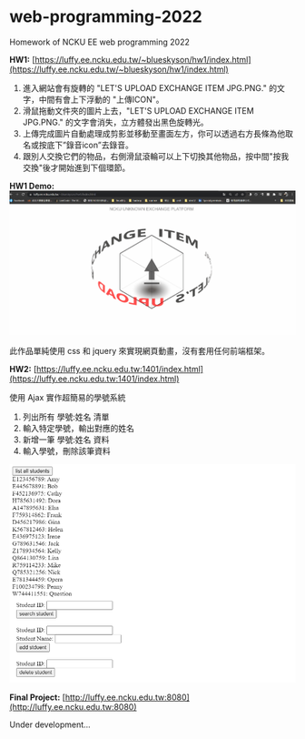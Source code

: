 # web-programming-2022
Homework of NCKU EE web programming 2022

**HW1:** [https://luffy.ee.ncku.edu.tw/~blueskyson/hw1/index.html](https://luffy.ee.ncku.edu.tw/~blueskyson/hw1/index.html)
1. 進入網站會有旋轉的 "LET'S UPLOAD EXCHANGE ITEM JPG.PNG." 的文字，中間有會上下浮動的 "上傳ICON"。
2. 滑鼠拖動文件夾的圖片上去，"LET'S UPLOAD EXCHANGE ITEM JPG.PNG." 的文字會消失，立方體發出黑色旋轉光。
3. 上傳完成圖片自動處理成剪影並移動至畫面左方，你可以透過右方長條為他取名或按底下”錄音icon”去錄音。
4. 跟別人交換它們的物品，右側滑鼠滾輪可以上下切換其他物品，按中間"按我交換"後才開始進到下個環節。

**HW1 Demo:**
![](./images/hw1_demo.gif)

此作品單純使用 css 和 jquery 來實現網頁動畫，沒有套用任何前端框架。


**HW2:** [https://luffy.ee.ncku.edu.tw:1401/index.html](https://luffy.ee.ncku.edu.tw:1401/index.html)

使用 Ajax 實作超簡易的學號系統

1. 列出所有 學號:姓名 清單
2. 輸入特定學號，輸出對應的姓名
3. 新增一筆 學號:姓名 資料
4. 輸入學號，刪除該筆資料

![](./images/hw2_demo.png)

**Final Project:** [http://luffy.ee.ncku.edu.tw:8080](http://luffy.ee.ncku.edu.tw:8080)

Under development...
